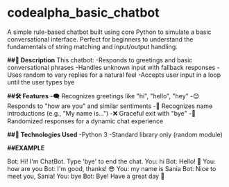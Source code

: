 # codealpha_basic_chatbot
A simple rule-based chatbot built using core Python to simulate a basic conversational interface. Perfect for beginners to understand the fundamentals of string matching and input/output handling.

**##🧾 Description**
This chatbot:
-Responds to greetings and basic conversational phrases
-Handles unknown input with fallback responses
-Uses random to vary replies for a natural feel
-Accepts user input in a loop until the user types bye

**##🛠️ Features**
-🗨️ Recognizes greetings like "hi", "hello", "hey"
-😊 Responds to "how are you" and similar sentiments
-👤 Recognizes name introductions (e.g., "My name is...")
-❌ Graceful exit with "bye"
-🔄 Randomized responses for a dynamic chat experience

**##🧰 Technologies Used**
-Python 3
-Standard library only (random module)

**##EXAMPLE**

Bot: Hi! I'm ChatBot. Type 'bye' to end the chat.
You: hi
Bot: Hello! 👋
You: how are you
Bot: I'm good, thanks! 😎
You: my name is Sania
Bot: Nice to meet you, Sania!
You: bye
Bot: Bye! Have a great day 👋
